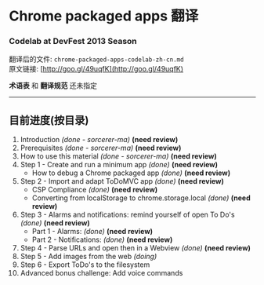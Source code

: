 # Chrome packaged apps 翻译 #
### Codelab at DevFest 2013 Season ###

翻译后的文件: `chrome-packaged-apps-codelab-zh-cn.md`  
原文链接: [http://goo.gl/49uqfK](http://goo.gl/49uqfK)

**术语表** 和 **翻译规范** 还未指定

------------------

## 目前进度(按目录) ##

1. Introduction *(done - sorcerer-ma)* **(need review)**
2. Prerequisites *(done - sorcerer-ma)* **(need review)**
3. How to use this material *(done - sorcerer-ma)* **(need review)**
4. Step 1 - Create and run a minimum app *(done)* **(need review)**
    * How to debug a Chrome packaged app *(done)* **(need review)**
5. Step 2 - Import and adapt ToDoMVC app *(done)* **(need review)**
    * CSP Compliance *(done)* **(need review)**
    * Converting from localStorage to chrome.storage.local *(done)* **(need review)**
6. Step 3 - Alarms and notifications: remind yourself of open To Do's *(done)* **(need review)**
    * Part 1 - Alarms: *(done)* **(need review)**
    * Part 2 - Notifications: *(done)* **(need review)**
7. Step 4 - Parse URLs and open then in a Webview *(done)* **(need review)**
8. Step 5 - Add images from the web *(doing)*
9. Step 6 - Export ToDo's to the filesystem
10. Advanced bonus challenge: Add voice commands
